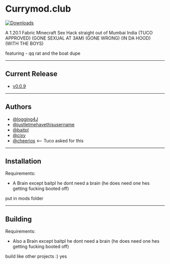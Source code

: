# Currymod.club

[![Downloads](https://img.shields.io/github/downloads/Logging4J/Currymod/total)](https://github.com/Logging4J/CurryMod/releases/)

A 1.20.1 Fabric Minecraft Sex Hack straight out of Mumbai India (TUCO APPROVED) (GONE SEXUAL AT 3AM) (GONE WRONG) (IN DA HOOD) (WITH THE BOYS)

featuring - qq rat and the boat dupe

---

## Current Release
- [v0.0.9](https://github.com/Logging4J/CurryMod/releases/)

---

## Authors

- [@logging4J](https://www.github.com/Logging4J)
- [@justletmehavethisusername](https://www.github.com/justletmehavethisusername)
- [@baitpl](https://www.github.com/baitpl)
- [@cixy](https://github.com/Mika1805)
- [@cheerios](https://github.com/limping4jamal) <-- Tuco asked for this
---

## Installation

Requirements:
- A Brain except baitpl he dont need a brain (he does need one hes getting fucking booted off)

put in mods folder

---

## Building

Requirements:
- Also a Brain except baitpl he dont need a brain (he does need one hes getting fucking booted off)

build like other projects :)
yes
